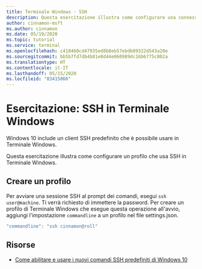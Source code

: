 ```yaml
---
title: Terminale Windows - SSH
description: Questa esercitazione illustra come configurare una connessione SSH in Terminale Windows.
author: cinnamon-msft
ms.author: cinnamon
ms.date: 05/19/2020
ms.topic: tutorial
ms.service: terminal
ms.openlocfilehash: c418460cd47935ed8b8eb57ebdb89322d543a20e
ms.sourcegitcommit: bb5b7fd7db4b81e0d44e060989dc16b6775c802a
ms.translationtype: HT
ms.contentlocale: it-IT
ms.lasthandoff: 05/15/2020
ms.locfileid: "83415866"
---
```

# <a name="tutorial-ssh-in-windows-terminal"></a>Esercitazione: SSH in Terminale Windows

Windows 10 include un client SSH predefinito che è possibile usare in Terminale Windows.

Questa esercitazione illustra come configurare un profilo che usa SSH in Terminale Windows.

## <a name="create-a-profile"></a>Creare un profilo

Per avviare una sessione SSH al prompt dei comandi, esegui `ssh user@machine`. Ti verrà richiesto di immettere la password. Per creare un profilo di Terminale Windows che esegue questa operazione all'avvio, aggiungi l'impostazione `commandline` a un profilo nel file settings.json.

```js
"commandline": "ssh cinnamon@roll"
```

## <a name="resources"></a>Risorse

* [Come abilitare e usare i nuovi comandi SSH predefiniti di Windows 10](https://www.howtogeek.com/336775/how-to-enable-and-use-windows-10s-built-in-ssh-commands/)
